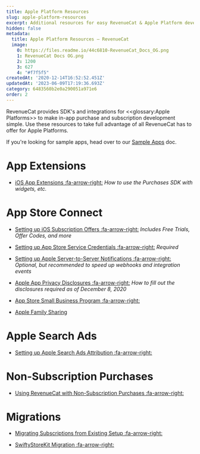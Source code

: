 ```yaml
---
title: Apple Platform Resources
slug: apple-platform-resources
excerpt: Additional resources for easy RevenueCat & Apple Platform development
hidden: false
metadata:
  title: Apple Platform Resources – RevenueCat
  image:
    0: https://files.readme.io/44c6810-RevenueCat_Docs_OG.png
    1: RevenueCat Docs OG.png
    2: 1200
    3: 627
    4: "#f7f5f5"
createdAt: '2020-12-14T16:52:52.451Z'
updatedAt: '2023-06-09T17:19:36.693Z'
category: 6483560b2e0a290051a971e6
order: 2
---
```

RevenueCat provides SDK's and integrations for <<glossary:Apple Platforms>> to make in-app purchase and subscription development simple. Use these resources to take full advantage of all RevenueCat has to offer for Apple Platforms.

If you're looking for sample apps, head over to our [Sample Apps](doc:sample-apps) doc.

# App Extensions

- [iOS App Extensions :fa-arrow-right:](doc:ios-app-extensions) 
  *How to use the Purchases SDK with widgets, etc.*

# App Store Connect

- [Setting up iOS Subscription Offers :fa-arrow-right:](doc:ios-subscription-offers) 
  *Includes Free Trials, Offer Codes, and more*

- [Setting up App Store Service Credentials :fa-arrow-right:](doc:itunesconnect-app-specific-shared-secret) 
  *Required*

- [Setting up Apple Server-to-Server Notifications :fa-arrow-right:](doc:apple-server-notifications) 
  *Optional, but recommended to speed up webhooks and integration events*

- [Apple App Privacy Disclosures :fa-arrow-right:](doc:apple-app-privacy)
  *How to fill out the disclosures required as of December 8, 2020*

- [App Store Small Business Program :fa-arrow-right:](doc:app-store-small-business-program) 

- [Apple Family Sharing](doc:apple-family-sharing) 

# Apple Search Ads

- [Setting up Apple Search Ads Attribution :fa-arrow-right:](doc:apple-search-ads) 

# Non-Subscription Purchases

- [Using RevenueCat with Non-Subscription Purchases :fa-arrow-right:](doc:non-subscriptions)

# Migrations

- [Migrating Subscriptions from Existing Setup :fa-arrow-right:](doc:migrating-existing-subscriptions) 

- [SwiftyStoreKit Migration :fa-arrow-right:](doc:swiftystorekit)